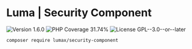 # Luma | Security Component

<div>
<!-- Version Badge -->
<img src="https://img.shields.io/badge/Version-1.6.0-blue" alt="Version 1.6.0">
<!-- PHP Coverage Badge -->
<img src="https://img.shields.io/badge/PHP Coverage-31.74%25-red" alt="PHP Coverage 31.74%">
<!-- License Badge -->
<img src="https://img.shields.io/badge/License-GPL--3.0--or--later-34ad9b" alt="License GPL--3.0--or--later">
</div>

```
composer require lumax/security-component
```